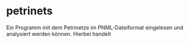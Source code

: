 # petrinets
Ein Programm mit dem Petrinetze im PNML-Dateiformat eingelesen und analysiert werden können. Hierbei handelt
